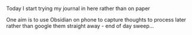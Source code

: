 
Today I start trying my journal in here rather than on paper

One aim is to use Obsidian on phone to capture thoughts to process later rather than google them straight away - end of day sweep...
